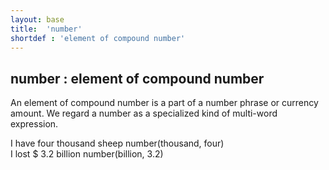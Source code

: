 ```yaml
---
layout: base
title:  'number'
shortdef : 'element of compound number'
---
```



## number : element of compound number
An element of compound number is a part of a number phrase or currency amount. We regard a number as a specialized kind of multi-word expression. 

<div class="sd-parse">
I have four thousand sheep
number(thousand, four)
</div>



<div class="sd-parse">
I lost $ 3.2 billion
number(billion, 3.2)
</div>

 

